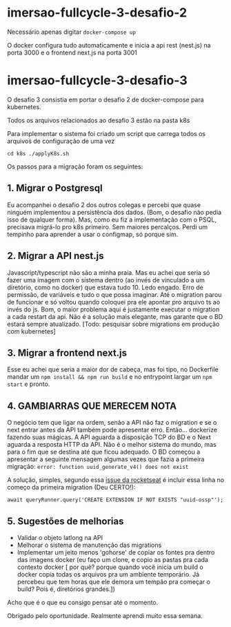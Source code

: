 # imersao-fullcycle-3-desafio-2

Necessário apenas digitar `docker-compose up`

O docker configura tudo automaticamente e inicia a api rest (nest.js) na porta 3000 e o frontend next.js na porta 3001

# imersao-fullcycle-3-desafio-3 

O desafio 3 consistia em portar o desafio 2 de docker-compose para kubernetes.

Todos os arquivos relacionados ao desafio 3 estão na pasta k8s

Para implementar o sistema foi criado um script que carrega todos os arquivos de configuração de uma vez

`cd k8s
./applyK8s.sh`

Os passos para a migração foram os seguintes:

## 1. Migrar o Postgresql
Eu acompanhei o desafio 2 dos outros colegas e percebi que quase ninguém implementou a persistência dos dados. (Bom, o desafio não pedia isso de qualquer forma). 
Mas, como eu fiz a implementação com o PSQL, precisava migrá-lo pro k8s primeiro. 
Sem maiores percalços. Perdi um tempinho para aprender a usar o configmap, só porque sim.

## 2. Migrar a API nest.js
Javascript/typescript não são a minha praia. Mas eu achei que seria só fazer uma imagem com o sistema dentro (ao invés de vinculado a um diretório, como no docker) que estava tudo 10.
Ledo engado. Erro de permissão, de variáveis e tudo o que possa imaginar. Até o migration parou de funcionar e só voltou quando coloquei pra ele apontar pro arquivo ts ao invés do js.
Bom, o maior problema aqui é justamente executar o migration a cada restart da api. 
Não é a solução mais elegante, mas garante que o BD estará sempre atualizado. 
[Todo: pesquisar sobre migrations em produção com kubernetes]

## 3. Migrar a frontend next.js
Esse eu achei que seria a maior dor de cabeça, mas foi tipo, no Dockerfile mandar um `npm install && npm run build` e no entrypoint largar um `npm start` e pronto.


## 4. GAMBIARRAS QUE MERECEM NOTA
O negócio tem que ligar na ordem, senão a API não faz o migration e se o next entrar antes da API também pode apresentar erro.
Então... dockerize fazendo suas mágicas.
A API aguarda a disposição TCP do BD e o Next aguarda a resposta HTTP da API. Não é o melhor sistema do mundo, mas para o fim que se destina até que ficou adequado.
O BD começou a apresentar a seguinte mensagem algumas vezes que fazia a primeira migração:
`error: function uuid_generate_v4() does not exist`

A solução, simples, segundo essa [issue da rocketseat](https://github.com/rocketseat-education/bootcamp-gostack-desafios/issues/48) é incluir essa linha no começo da primeira migration (Deu CERTO!):

`await queryRunner.query('CREATE EXTENSION IF NOT EXISTS "uuid-ossp"');`

## 5. Sugestões de melhorias
- Validar o objeto latlong na API
- Melhorar o sistema de manutenção das migrations
- Implementar um jeito menos 'gohorse' de copiar os fontes pra dentro das imagens docker (eu faço um clone, e copio as pastas pra cada contexto docker [ por quê? porque quando você inicia um build o docker copia todas os arquivos pra um ambiente temporário. Já percebeu que tem horas que ele demora um tempão pra começar o build? Pois é, diretórios grandes.])

Acho que é o que eu consigo pensar até o momento.

Obrigado pelo oportunidade. Realmente aprendi muito essa semana.

